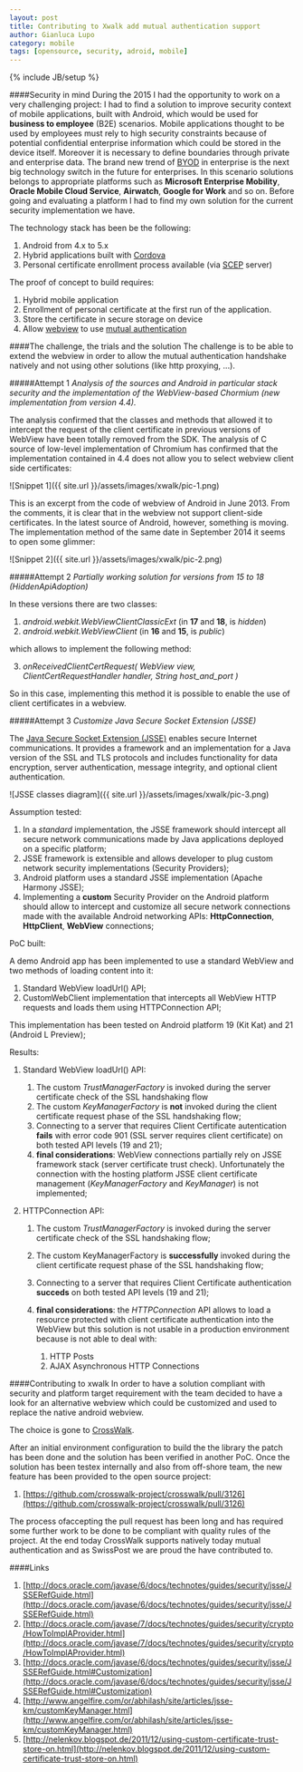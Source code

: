 ```yaml
---
layout: post
title: Contributing to Xwalk add mutual authentication support
author: Gianluca Lupo
category: mobile
tags: [opensource, security, adroid, mobile]
---
```

{% include JB/setup %}

####Security in mind
During the 2015 I had the opportunity to work on a very challenging project: I had to find a solution to improve security context of mobile applications, built with Android, which would be used for **business to employee** (B2E) scenarios.
Mobile applications thought to be used by employees must rely to high security constraints because of potential confidential enterprise information which could be stored in the device itself. Moreover it is necessary to define boundaries through private and enterprise data. The brand new trend of [BYOD](http://www.gartner.com/newsroom/id/2466615) in enterprise is the next big technology switch in the future for enterprises. In this scenario solutions belongs to appropriate platforms such as **Microsoft Enterprise Mobility**, **Oracle Mobile Cloud Service**, **Airwatch**, **Google for Work** and so on.
Before going and evaluating a platform I had to find my own solution for the current security implementation we have. 

The technology stack has been be the following:

1. Android from 4.x to 5.x
2. Hybrid applications built with [Cordova](https://cordova.apache.org/) 
3. Personal certificate enrollment process available (via [SCEP](https://en.wikipedia.org/wiki/Simple_Certificate_Enrollment_Protocol) server)

The proof of concept to build requires:

1. Hybrid mobile application
2. Enrollment of personal certificate at the first run of the application.
3. Store the certificate in secure storage on device
4. Allow [webview](http://developer.android.com/reference/android/webkit/WebView.html) to use [mutual authentication](https://en.wikipedia.org/wiki/Mutual_authentication) 

####The challenge, the trials and the solution
The challenge is to be able to extend the webview in order to allow the mutual authentication handshake natively and not using other solutions (like http proxying, ...).

#####Attempt 1
_Analysis of the sources and Android in particular stack security and the implementation of the WebView-based Chormium (new implementation from version 4.4)._

The analysis confirmed that the classes and methods that allowed it to intercept the request of the client certificate in previous versions of WebView have been totally removed from the SDK. The analysis of C source of low-level implementation of Chromium has confirmed that the implementation contained in 4.4 does not allow you to select webview client side certificates:

![Snippet 1]({{ site.url }}/assets/images/xwalk/pic-1.png)

This is an excerpt from the code of webview of Android in June 2013. From the comments, it is clear that in the webview not support client-side certificates.
In the latest source of Android, however, something is moving. The implementation method of the same date in September 2014 it seems to open some glimmer:

![Snippet 2]({{ site.url }}/assets/images/xwalk/pic-2.png)

#####Attempt 2
_Partially working solution for versions from 15 to 18 (HiddenApiAdoption)_

In these versions there are two classes:

1. _android.webkit.WebViewClientClassicExt_ (in **17** and **18**, is _hidden_)
2. _android.webkit.WebViewClient_ (in **16** and **15**, is _public_)

which allows to implement the following method:

3. _onReceivedClientCertRequest( WebView view, ClientCertRequestHandler handler, String host_and_port )_

So in this case, implementing this method it is possible to enable the use of client certificates in a webview.

#####Attempt 3
_Customize Java Secure Socket Extension (JSSE)_

The [Java Secure Socket Extension (JSSE)](http://docs.oracle.com/javase/7/docs/technotes/guides/security/jsse/JSSERefGuide.html) enables secure Internet communications. It provides a framework and an implementation for a Java version of the SSL and TLS protocols and includes functionality for data encryption, server authentication, message integrity, and optional client authentication.

![JSSE classes diagram]({{ site.url }}/assets/images/xwalk/pic-3.png)

Assumption tested:

1. In a _standard_ implementation, the JSSE framework should intercept all secure network communications made by Java applications deployed on a specific platform;
2. JSSE framework is extensible and allows developer to plug custom network security implementations (Security Providers);
3. Android platform uses a standard JSSE implementation (Apache Harmony JSSE);
4. Implementing a **custom** Security Provider on the Android platform should allow to intercept and customize all secure network connections made with the available Android networking APIs: **HttpConnection**, **HttpClient**, **WebView** connections;

PoC built:

A demo Android app has been implemented to use a standard WebView and two methods of loading content into it:

1. Standard WebView loadUrl() API;
2. CustomWebClient implementation that intercepts all WebView HTTP requests and loads them using HTTPConnection API;

This implementation has been tested on Android platform 19 (Kit Kat) and 21 (Android L Preview);

Results:

1. Standard WebView loadUrl() API:

	1. The custom _TrustManagerFactory_ is invoked during the server certificate check of the SSL handshaking flow
	2. The custom _KeyManagerFactory_ is **not** invoked during the client certificate request phase of the SSL handshaking flow;
	3. Connecting to a server that requires Client Certificate autentication **fails** with error code 901 (SSL server requires client certificate) on both tested API levels (19 and 21);  
	4. **final considerations**: WebView connections partially rely on JSSE framework stack (server certificate trust check). Unfortunately the connection with the hosting platform JSSE client certificate management (_KeyManagerFactory_ and _KeyManager_) is not implemented;

2. HTTPConnection API:

	1. The custom _TrustManagerFactory_ is invoked during the server certificate check of the SSL handshaking flow;
	2. The custom KeyManagerFactory is **successfully** invoked during the client certificate request phase of the SSL handshaking flow;
	3. Connecting to a server that requires Client Certificate authentication **succeds** on both tested API levels (19 and 21);    
	4. **final considerations**: the _HTTPConnection_ API allows to load a resource protected with client certificate authentication into the WebView but this solution is not usable in a production environment because is not able to deal with:
		
		1. HTTP Posts
		2. AJAX Asynchronous HTTP Connections

####Contributing to xwalk
In order to have a solution compliant with security and platform target requirement with the team decided to have a look for an alternative webview which could be customized and used to replace the native android webview.

The choice is gone to [CrossWalk](https://crosswalk-project.org/).

After an initial environment configuration to build the the library the patch has been done and the solution has been verified in another PoC.
Once the solution has been testex internally and also from off-shore team, the new feature has been provided to the open source project:

1. [https://github.com/crosswalk-project/crosswalk/pull/3126](https://github.com/crosswalk-project/crosswalk/pull/3126)

The process ofaccepting the pull request has been long and has required some further work to be done to be compliant with quality rules of the project.
At the end today CrossWalk supports natively today mutual authentication and as SwissPost we are proud the have contributed to. 

####Links

1. [http://docs.oracle.com/javase/6/docs/technotes/guides/security/jsse/JSSERefGuide.html](http://docs.oracle.com/javase/6/docs/technotes/guides/security/jsse/JSSERefGuide.html)
2. [http://docs.oracle.com/javase/7/docs/technotes/guides/security/crypto/HowToImplAProvider.html](http://docs.oracle.com/javase/7/docs/technotes/guides/security/crypto/HowToImplAProvider.html)
3. [http://docs.oracle.com/javase/6/docs/technotes/guides/security/jsse/JSSERefGuide.html#Customization](http://docs.oracle.com/javase/6/docs/technotes/guides/security/jsse/JSSERefGuide.html#Customization)
4. [http://www.angelfire.com/or/abhilash/site/articles/jsse-km/customKeyManager.html](http://www.angelfire.com/or/abhilash/site/articles/jsse-km/customKeyManager.html)
5. [http://nelenkov.blogspot.de/2011/12/using-custom-certificate-trust-store-on.html](http://nelenkov.blogspot.de/2011/12/using-custom-certificate-trust-store-on.html)
